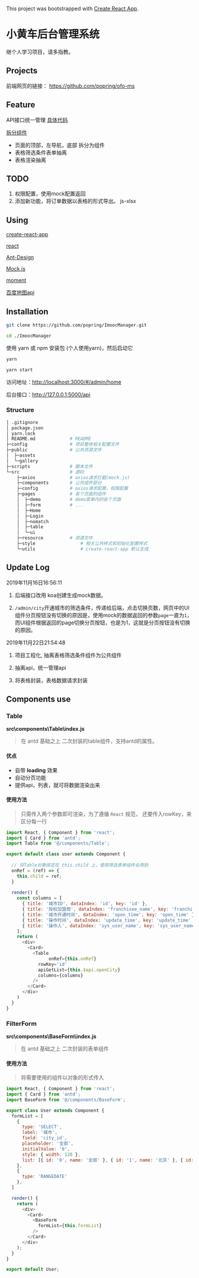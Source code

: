 This project was bootstrapped with [Create React App](https://github.com/facebook/create-react-app).

# 小黄车后台管理系统

继个人学习项目，请多指教。

## Projects

前端网页的链接： https://github.com/popring/ofo-ms 

## Feature

API接口统一管理 [具体代码](./src/api/index.js)

[拆分组件](#Components)

- 页面的顶部，左导航，底部 拆分为组件
- 表格筛选条件表单抽离 
- 表格渲染抽离

## TODO
1. 权限配置，使用mock配置返回
3. 添加新功能，将订单数据以表格的形式导出。 js-xlsx
## Using

[create-react-app](https://www.npmjs.com/package/create-react-app)

[react](https://zh-hans.reactjs.org/)

[Ant-Design](https://ant.design/)

[Mock.js](http://mockjs.com/)

[moment](https://momentjs.com/)

[百度地图api](http://lbsyun.baidu.com/cms/jsapi/reference/jsapi_reference_3_0.html)

## Installation

```bash
git clone https://github.com/popring/ImoocManager.git

cd ./ImoocManager
```

使用 yarn 或 npm 安装包 (个人使用yarn)，然后启动它

```bash
yarn

yarn start
```

访问地址：[http://localhost:3000/#/admin/home](http://localhost:3000/#/admin/home)

后台接口：http://127.0.0.1:5000/api

### Structure

```bash
│ .gitignore
│ package.json
│ yarn.lock				
│ README.md				# README
├─config				# 项目整体相关配置文件
├─public				# 公共资源文件
│  ├─assets
│  └─gallery
├─scripts				# 脚本文件
└─src					# 源码
    ├─axios				# axios请求拦截(mock.js)
    ├─components		# 公共组件部分
    ├─config			# axios请求配置，权限配置
    ├─pages				# 各个页面的组件
    │  ├─demo			# demo菜单内的各个页面
    │  ├─form			# ...
    │  ├─Home
    │  ├─Login
    │  ├─nomatch
    │  ├─table
    │  └─ui
    ├─resource			# 资源文件
    ├─style					# 相关公共样式和初始化配置样式
    └─utils					# create-react-app 默认生成
```


##  Update Log 
2019年11月16日16:56:11

1. 后端接口改用 koa创建生成mock数据。

2. `/admin/city`开通城市的筛选条件，传递给后端，点击切换页数，网页中的UI组件分页按钮没有切换的原因是，使用mock的数据返回的参数`page`一直为`1`，而UI组件根据返回的page切换分页按钮，也是为1，这就是分页按钮没有切换的原因。

2019年11月22日21:54:48

1. 项目工程化, 抽离表格筛选条件组件为公共组件

2. 抽离api，统一管理api

3. 将表格封装，表格数据请求封装

## Components use

### Table

**src\components\Table\index.js**

> 在 antd 基础之上 二次封装的table组件，支持antd的属性。

#### 优点

- 自带 **loading** 效果
- 自动分页功能
- 提供api，列表，就可将数据渲染出来

#### 使用方法

> 只需传入两个参数即可渲染，为了遵循 `React` 规范， 还要传入rowKey，来区分每一行

```js
import React, { Component } from 'react';
import { Card } from 'antd';
import Table from '@/components/Table';

export default class user extends Component {
	
  // 将Table对象绑定在 this.child 上，使用筛选表单组件会用到
  onRef = (ref) => {
    this.child = ref;
  }
  
  render() {
    const columns = [
      { title: '城市ID', dataIndex: 'id', key: 'id' },
      { title: '授权加盟商', dataIndex: 'franchisee_name', key: 'franchisee_name' },
      { title: '城市开通时间', dataIndex: 'open_time', key: 'open_time' },
      { title: '操作时间', dataIndex: 'update_time', key: 'update_time' },
      { title: '操作人', dataIndex: 'sys_user_name', key: 'sys_user_name' }
    ];
    return (
      <div>
        <Card>
          <Table
      			onRef={this.onRef}
            rowKey='id'
            apiGetList={this.$api.openCity}
            columns={columns}
          />
        </Card>
      </div>
    )
  }
}
```

### FilterForm

**src\components\BaseForm\index.js**

> 在 antd 基础之上 二次封装的表单组件

#### 使用方法

> 将需要使用的组件以对象的形式传入

```js
import React, { Component } from 'react';
import { Card } from 'antd';
import BaseForm from '@/components/BaseForm';

export class User extends Component {
  formList = [
    {
      type: 'SELECT',
      label: '城市',
      field: 'city_id',
      placeholder: '全部',
      initialValue: '0',
      style: { width: 120 },
      list: [{ id: '0', name: '全部' }, { id: '1', name: '北京' }, { id: '2', name: '天津' }, { id: '3', name: '上海' }]
    },
    {
      type: 'RANGEDATE'
    },
  ]

  render() {
    return (
      <div>
        <Card>
          <BaseForm
            formList={this.formList}
          />
        </Card>
      </div>
    );
  }
}

export default User;
```



